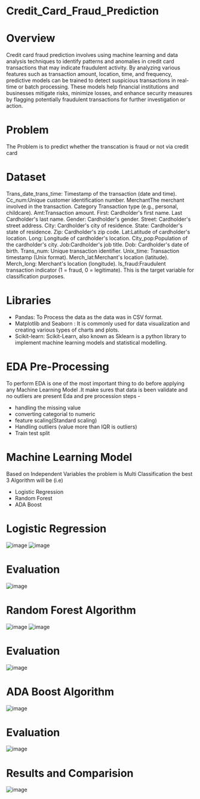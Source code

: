 # Credit_Card_Fraud_Prediction

# Overview
Credit card fraud prediction involves using machine learning and data analysis techniques to identify patterns and anomalies in credit card transactions that may indicate fraudulent activity. By analyzing various features such as transaction amount, location, time, and frequency, predictive models can be trained to detect suspicious transactions in real-time or batch processing. These models help financial institutions and businesses mitigate risks, minimize losses, and enhance security measures by flagging potentially fraudulent transactions for further investigation or action.

# Problem
The Problem is to predict whether the transcation is fraud or not via credit card

# Dataset
Trans_date_trans_time: Timestamp of the transaction (date and time).
Cc_num:Unique customer identification number.
MerchantThe merchant involved in the transaction.
Category Transaction type (e.g., personal, childcare).
Amt:Transaction amount.
First: Cardholder's first name.
Last Cardholder's last name.
Gender: Cardholder's gender.
Street: Cardholder's street address.
City: Cardholder's city of residence.
State: Cardholder's state of residence.
Zip: Cardholder's zip code.
Lat:Latitude of cardholder's location.
Long: Longitude of cardholder's location.
City_pop:Population of the cardholder's city.
Job:Cardholder's job title.
Dob: Cardholder's date of birth.
Trans_num: Unique transaction identifier.
Unix_time: Transaction timestamp (Unix format).
Merch_lat:Merchant's location (latitude).
Merch_long: Merchant's location (longitude).
Is_fraud:Fraudulent transaction indicator (1 = fraud, 0 = legitimate). This is the target variable for classification purposes.

# Libraries
- Pandas: To Process the data as the data was in CSV format.
- Matplotlib and Seaborn : It is commonly used for data visualization and creating various types of charts and plots.
- Scikit-learn: Scikit-Learn, also known as Sklearn is a python library to implement machine learning models and statistical modelling.

# EDA Pre-Processing
To perform EDA is one of the most important thing to do before applying any Machine Learning Model .It make sures that data is been validate and no outliers are present
Eda and pre procession steps -
- handling the missing value
- converting categorial to numeric
- feature scaling(Standard scaling)
- Handling outliers (value more than IQR is outliers)
- Train test split


# Machine Learning Model
Based on Independent Variables the problem is Multi Classification the best 3 Algorithm will be (i.e)
- Logistic Regression
- Random Forest
- ADA Boost

# Logistic Regression
![image](https://github.com/SakaataGintoki/Credit_Card_Fraud_Prediction/assets/107795560/5a07ff34-3de0-4ae1-8acc-d156c05d23a3)
![image](https://github.com/SakaataGintoki/Credit_Card_Fraud_Prediction/assets/107795560/56cbde0d-2da0-4a61-8e16-416a336e078c)

# Evaluation
![image](https://github.com/SakaataGintoki/Credit_Card_Fraud_Prediction/assets/107795560/0fd1234e-61bd-490e-b67d-79030a614dca)

# Random Forest Algorithm
![image](https://github.com/SakaataGintoki/Credit_Card_Fraud_Prediction/assets/107795560/821120e1-0f5f-4662-aab4-a5d61dde7580)
![image](https://github.com/SakaataGintoki/Credit_Card_Fraud_Prediction/assets/107795560/c58a3cb9-69df-40b3-b500-54cacb81a33d)

# Evaluation
![image](https://github.com/SakaataGintoki/Credit_Card_Fraud_Prediction/assets/107795560/11ca40d8-c545-4fc7-bc43-4ad7e3bccec0)

# ADA Boost Algorithm
![image](https://github.com/SakaataGintoki/Credit_Card_Fraud_Prediction/assets/107795560/9fa73040-f1b8-4d47-8f18-e63a456d821d)

# Evaluation
![image](https://github.com/SakaataGintoki/Credit_Card_Fraud_Prediction/assets/107795560/5c9f1f1c-29d4-479e-b355-f7677e79267b)

# Results and Comparision
![image](https://github.com/SakaataGintoki/Credit_Card_Fraud_Prediction/assets/107795560/5af4bcdf-7745-482e-9588-1e7a8a0ab32d)





